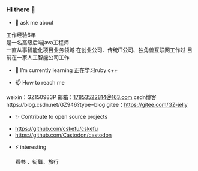 ### Hi there 👋

- 💬 ask me about
  
 工作经验6年</br>
 是一名高级后端java工程师</br>
 一直从事智能化项目业务领域
 在创业公司、传统iT公司、独角兽互联网工作过
 目前在一家人工智能公司工作
 
- 🌱 I’m currently learning
 正在学习ruby c++

- 📫 How to reach me
  
 weixin：GZ150983P
 邮箱：17853522814@163.com
 csdn博客https://blog.csdn.net/GZ946?type=blog
 gitee：https://gitee.com/GZ-jelly

- ✨ Contribute to open source projects
 * https://github.com/cskefu/cskefu
 * https://github.com/Castodon/castodon
   
- ⚡ interesting
  
  看书 、街舞、旅行 

